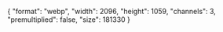 {
  "format": "webp",
  "width": 2096,
  "height": 1059,
  "channels": 3,
  "premultiplied": false,
  "size": 181330
}